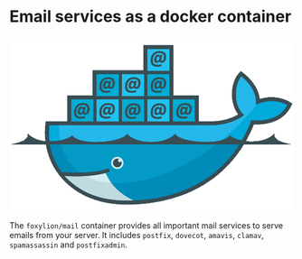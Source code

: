 # Email services as a docker container

![Logo](docker-mail-logo.png)

The ``foxylion/mail`` container provides all important mail services to serve
emails from your server. It includes ``postfix``, ``dovecot``, ``amavis``,
``clamav``, ``spamassassin`` and ``postfixadmin``.

